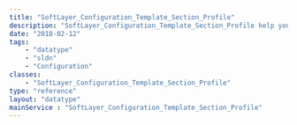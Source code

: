 ```yaml
---
title: "SoftLayer_Configuration_Template_Section_Profile"
description: "SoftLayer_Configuration_Template_Section_Profile help you keep track of custom configuration profiles. "
date: "2018-02-12"
tags:
    - "datatype"
    - "sldn"
    - "Configuration"
classes:
    - "SoftLayer_Configuration_Template_Section_Profile"
type: "reference"
layout: "datatype"
mainService : "SoftLayer_Configuration_Template_Section_Profile"
---
```

